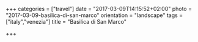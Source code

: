+++
categories = ["travel"]
date = "2017-03-09T14:15:52+02:00"
photo = "2017-03-09-basilica-di-san-marco"
orientation = "landscape"
tags = ["italy","venezia"]
title = "Basilica di San Marco"

+++
